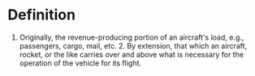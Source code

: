 # Definition

1.  Originally, the revenue-producing portion of an aircraft's load,
    e.g., passengers, cargo, mail, etc. 2. By extension, that which an
    aircraft, rocket, or the like carries over and above what is
    necessary for the operation of the vehicle for its flight.
